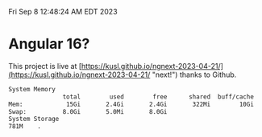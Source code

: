Fri Sep  8 12:48:24 AM EDT 2023

# Angular 16?


This project is live at [https://kusl.github.io/ngnext-2023-04-21/](https://kusl.github.io/ngnext-2023-04-21/ "next!") thanks to Github.

```bash
System Memory
               total        used        free      shared  buff/cache   available
Mem:            15Gi       2.4Gi       2.4Gi       322Mi        10Gi        12Gi
Swap:          8.0Gi       5.0Mi       8.0Gi
System Storage
781M	.
